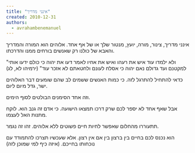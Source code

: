 ```yaml
---
title: "אינני מדריך"
created: 2010-12-31
authors: 
  - avrahambenemanuel
---
```


אינני מדריך, צינור, מורה, יועץ, מנטור שלך או של אף אחד. אלוהים הוא המורה והמדריך והאבא של כולנו רק שאנשים בורחים ממנו והדרכתו.

"ולא ילמדו עוד איש את רעהו ואיש את אחיו לאמר דעו את יהוה כי כולם ידעו אותי למקטנם ועד גדולם נאם יהוה כי אסלח לעונם ולחטאתם לא אזכר עוד" (ירמיהו לא, לג)

כדאי להתחיל להתרגל לזה. כי כמות האנשים ששמים לב שהם שומעים דבר האלוהים ישר, גדל מיום ליום.

וזה אחד הסימנים הבולטים לסוף הימים.

אבל שאף אחד לא יספר לכם שרק דרכו תמצאו הישועה. כי אדם זה גנב הוא. לוקח מתנות האל לעצמו.

תתעוררו מהחלום שאפשר לחיות חיים פשוטים ללא אלוהים. זהו זה נגמר.

הוא נכנס לכם בחיים בין ברצון בין אם אין רצון. אלא שעכשיו תצרכו להתמודד עם נוכחותו בחייכם. (איזה כיף למי שמוכן לזה)
